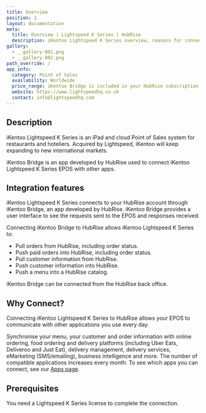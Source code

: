 ```yaml
---
title: Overview
position: 1
layout: documentation
meta:
  title: Overview | Lightspeed K Series | HubRise
  description: iKentoo Lightspeed K Series overview, reasons for connecting it to HubRise and summary of integrated features. Synchronise data between your EPOS and your apps.
gallery:
  - __gallery-001.png
  - __gallery-002.png
path_override: /
app_info:
  category: Point of Sales
  availability: Worldwide
  price_range: iKentoo Bridge is included in your HubRise subscription. Contact Lightspeed to enquire about Lightspeed K Series pricing.
  website: https://www.lightspeedhq.co.uk
  contact: info@lightspeedhq.com
---
```


## Description

iKentoo Lightspeed K Series is an iPad and cloud Point of Sales system for restaurants and hoteliers. Acquired by Lightspeed, iKentoo will keep expanding to new international markets.

iKentoo Bridge is an app developed by HubRise used to connect iKentoo Lightspeed K Series EPOS with other apps.

## Integration features

iKentoo Lightspeed K Series connects to your HubRise account through iKentoo Bridge, an app developed by HubRise.
iKentoo Bridge provides a user interface to see the requests sent to the EPOS and responses received.

Connecting iKentoo Bridge to HubRise allows iKentoo Lightspeed K Series to:

- Pull orders from HubRise, including order status.
- Push paid orders into HubRise, including order status.
- Pull customer information from HubRise.
- Push customer information into HubRise.
- Push a menu into a HubRise catalog.

iKentoo Bridge can be connected from the HubRise back office.

## Why Connect?

Connecting iKentoo Lightspeed K Series to HubRise allows your EPOS to communicate with other applications you use every day.

Synchronise your menu, your customer and order information with online ordering, food ordering and delivery platforms (including Uber Eats, Deliveroo and Just Eat), delivery management, delivery services, eMarketing (SMS/emailing), business intelligence and more. The number of compatible applications increases every month. To see which apps you can connect, see our [Apps page](/apps).

## Prerequisites

You need a Lightspeed K Series license to complete the connection.
